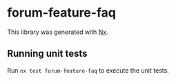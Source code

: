 # forum-feature-faq

This library was generated with [Nx](https://nx.dev).

## Running unit tests

Run `nx test forum-feature-faq` to execute the unit tests.
